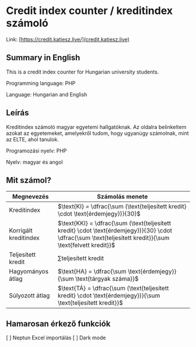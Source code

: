 # Credit index counter / kreditindex számoló

Link: [https://credit.katiesz.live/](credit.katiesz.live)

## Summary in English

This is a credit index counter for Hungarian university students.

Programming language: PHP

Language: Hungarian and English

## Leírás

Kreditindex számoló magyar egyetemi hallgatóknak. Az oldalra belinkeltem azokat az egyetemeket, amelyekről tudom, hogy ugyanúgy számolnak, mint az ELTE, ahol tanulok.

Programozási nyelv: PHP

Nyelv: magyar és angol

## Mit számol?

| Megnevezés | Számolás menete |
| - | - |
| Kreditindex | $\text{KI}  =  \dfrac{\sum (\text{teljesített kredit}  \cdot  \text{érdemjegy})}{30}$ |
| Korrigált kreditindex | $\text{KKI}  =  \dfrac{\sum (\text{teljesített kredit}  \cdot  \text{érdemjegy})}{30} \cdot \dfrac{\sum \text{teljesített kredit}}{\sum \text{felvett kredit}}$ |
| Teljesített kredit | $\sum \text{teljesített kredit}$ |
| Hagyományos átlag | $\text{HA}  =  \dfrac{\sum \text{érdemjegy}}{\sum \text{tárgyak száma}}$ |
| Súlyozott átlag | $\text{TÁ}  =  \dfrac{\sum (\text{teljesített kredit}  \cdot  \text{érdemjegy})}{\sum \text{teljesített kredit}}$ |

## Hamarosan érkező funkciók

[ ] Neptun Excel importálás
[ ] Dark mode
